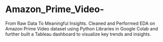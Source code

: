 # Amazon_Prime_Video-
From Raw Data To Meaningful Insights. Cleaned and Performed EDA on Amazon Prime Video dataset using Python Libraries in Google Colab and further built a Tableau dashboard to visualize key trends and insights.

